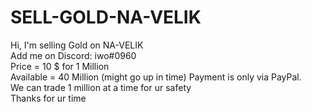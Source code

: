 # SELL-GOLD-NA-VELIK
Hi, I'm selling Gold on NA-VELIK  
Add me on Discord: iwo#0960  
Price = 10 $ for 1 Million  
Available = 40 Million (might go up in time) 
Payment is only via PayPal.  
We can trade 1 million at a time for ur safety  
Thanks for ur time
